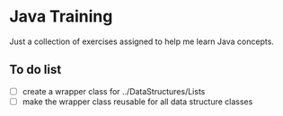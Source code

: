 # Java Training

Just a collection of exercises assigned to help me learn Java concepts.

## To do list

- [ ] create a wrapper class for ../DataStructures/Lists
- [ ] make the wrapper class reusable for all data structure classes